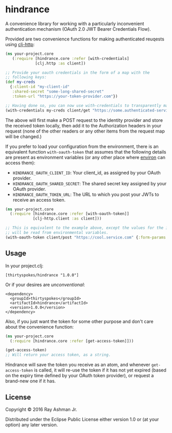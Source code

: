 # hindrance

A convenience library for working with a particularly inconvenient authentication mechanism (OAuth 2.0 JWT Bearer Credentials Flow).

Provided are two convenience functions for making authenticated reuqests using [clj-http](https://github.com/dakrone/clj-http):

```clojure
(ns your-project.core
   (:require [hindrance.core :refer [with-credentials]
             [clj.http :as client])

;; Provide your oauth credentials in the form of a map with the
;; following keys:
(def my-creds
  {:client-id "my-client-id"
   :shared-secret "some-long-shared-secret"
   :token-url "https://your-token-provider.com"})

;; Having done so, you can now use with-credentials to transparently make OAuth requests:
(with-credentials my-creds client/get "https://some.authenticated-service.com")
```

The above will first make a POST request to the identity provider and store the received token locally, then add it to the Authorization headers in your request (none of the other readers or any other items from the request map will be changed.)

If you prefer to load your configuration from the environment, there is an equivalent function `with-oauth-token` that assumes that the following details are present as environment variables (or any other place where [environ](https://github.com/weavejester/environ) can access them):

- `HINDRANCE_OAUTH_CLIENT_ID`: Your client_id, as assigned by your OAuth provider.
- `HINDRANCE_OAUTH_SHARED_SECRET`: The shared secret key assigned by your OAuth provider.
- `HINDRANCE_OAUTH_TOKEN_URL`: The URL to which you post your JWTs to receive an access token.

```clojure
(ns your-project.core
  (:require [hindrance.core :refer [with-oauth-token]]
            [clj-http.client :as client]))

;; This is equivalent to the example above, except the values for the identity provider request
;; will be read from environmental variables.
(with-oauth-token client/post "https://cool.service.com" {:form-params {:foo "bar"}})
```

## Usage

In your project.clj: 

```
[thirtyspokes/hindrance "1.0.0"]
```

Or if your desires are *unconventional*:

```
<dependency>
  <groupId>thirtyspokes</groupId>
  <artifactId>hindrance</artifactId>
  <version>1.0.0</version>
</dependency>
```

Also, if you just want the token for some other purpose and don't care about the convenience function:

```clojure
(ns your-project.core
  (:require [hindrance.core :refer [get-access-token]]))

(get-access-token)
;; Will return your access token, as a string.
```

Hindrance will save the token you receive as an atom, and whenever `get-access-token` is called, it will re-use the token if it has not yet expired (based on the expiry time defined by your OAuth token provider), or request a brand-new one if it has.

## License

Copyright © 2016 Ray Ashman Jr.

Distributed under the Eclipse Public License either version 1.0 or (at
your option) any later version.
